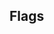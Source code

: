 <!--
 * @Author: your name
 * @Date: 2020-03-04 08:21:29
 * @LastEditTime: 2020-03-04 08:22:12
 * @LastEditors: your name
 * @Description: In User Settings Edit
 * @FilePath: \docs\StaticBuilds\Core\Flags.md
 -->
## Flags